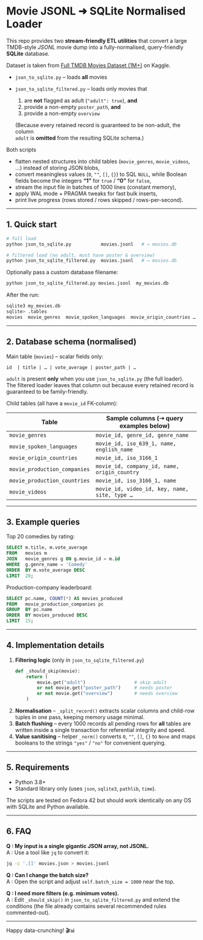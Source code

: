 # Movie JSONL ➜ SQLite Normalised Loader

This repo provides two **stream-friendly ETL utilities** that convert a large TMDB-style *JSONL* movie dump into a fully-normalised, query-friendly **SQLite** database.

Dataset is taken from [Full TMDB Movies Dataset (1M+)](https://www.kaggle.com/datasets/octopusteam/tmdb-movies-dataset) on Kaggle.

* `json_to_sqlite.py`                 – loads **all** movies  
* `json_to_sqlite_filtered.py`        – loads only movies that  
  1. are **not** flagged as adult (`"adult": true`), **and**  
  2. provide a non-empty `poster_path`, **and**  
  3. provide a non-empty `overview`  

  (Because every retained record is guaranteed to be non-adult, the column  
  `adult` is **omitted** from the resulting SQLite schema.)

Both scripts

* flatten nested structures into child tables (`movie_genres`, `movie_videos`, …) instead of storing JSON blobs,
* convert meaningless values (`0`, `""`, `[]`, `{}`) to SQL `NULL`, while Boolean
  fields become the integers **“1”** for `true` / **“0”** for `false`,
* stream the input file in batches of 1000 lines (constant memory),
* apply WAL mode + PRAGMA tweaks for fast bulk inserts,
* print live progress (rows stored / rows skipped / rows-per-second).

---

## 1. Quick start

```bash
# full load
python json_to_sqlite.py           movies.jsonl   # → movies.db

# filtered load (no adult, must have poster & overview)
python json_to_sqlite_filtered.py  movies.jsonl   # → movies.db
```

Optionally pass a custom database filename:

```bash
python json_to_sqlite_filtered.py movies.jsonl  my_movies.db
```

After the run:

```bash
sqlite3 my_movies.db
sqlite> .tables
movies  movie_genres  movie_spoken_languages  movie_origin_countries …
```

---

## 2. Database schema (normalised)

Main table (`movies`) – scalar fields only:

```
id  | title | … | vote_average | poster_path | …
```

`adult` is present **only** when you use `json_to_sqlite.py` (the full loader).  
The filtered loader leaves that column out because every retained record is
guaranteed to be family-friendly.

Child tables (all have a `movie_id` FK-column):

| Table                         | Sample columns (⇢ query examples below)          |
|-------------------------------|--------------------------------------------------|
| `movie_genres`                | `movie_id, genre_id, genre_name`                |
| `movie_spoken_languages`      | `movie_id, iso_639_1, name, english_name`       |
| `movie_origin_countries`      | `movie_id, iso_3166_1`                           |
| `movie_production_companies`  | `movie_id, company_id, name, origin_country`     |
| `movie_production_countries`  | `movie_id, iso_3166_1, name`                     |
| `movie_videos`                | `movie_id, video_id, key, name, site, type …`    |

---

## 3. Example queries

Top 20 comedies by rating:

```sql
SELECT m.title, m.vote_average
FROM   movies m
JOIN   movie_genres g ON g.movie_id = m.id
WHERE  g.genre_name = 'Comedy'
ORDER  BY m.vote_average DESC
LIMIT  20;
```

Production-company leaderboard:

```sql
SELECT pc.name, COUNT(*) AS movies_produced
FROM   movie_production_companies pc
GROUP  BY pc.name
ORDER  BY movies_produced DESC
LIMIT  15;
```

---

## 4. Implementation details

1. **Filtering logic** (only in `json_to_sqlite_filtered.py`)  
   ```python
   def _should_skip(movie):
       return (
           movie.get("adult")                  # skip adult
           or not movie.get("poster_path")     # needs poster
           or not movie.get("overview")        # needs overview
       )
   ```
2. **Normalisation** – `_split_record()` extracts scalar columns and child-row tuples in one pass, keeping memory usage minimal.  
3. **Batch flushing** – every 1000 records all pending rows for **all** tables are written inside a single transaction for referential integrity and speed.  
4. **Value sanitising** – helper `_norm()` converts `0`, `""`, `[]`, `{}` to `None`
   and maps booleans to the strings `"yes"` / `"no"` for convenient querying.

---

## 5. Requirements

* Python 3.8+
* Standard library only (uses `json`, `sqlite3`, `pathlib`, `time`).

The scripts are tested on Fedora 42 but should work identically on any OS with SQLite and Python available.

---

## 6. FAQ

**Q : My input is a single gigantic JSON array, not JSONL.**  
A : Use a tool like `jq` to convert it:  
```bash
jq -c '.[]' movies.json > movies.jsonl
```

**Q : Can I change the batch size?**  
A : Open the script and adjust `self.batch_size = 1000` near the top.

**Q : I need more filters (e.g. minimum votes).**  
A : Edit `_should_skip()` in `json_to_sqlite_filtered.py` and extend the conditions (the file already contains several recommended rules commented-out).

---

Happy data-crunching! 🎬📊
